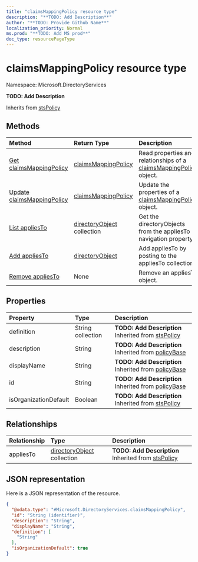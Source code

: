 ```yaml
---
title: "claimsMappingPolicy resource type"
description: "**TODO: Add Description**"
author: "**TODO: Provide Github Name**"
localization_priority: Normal
ms.prod: "**TODO: Add MS prod**"
doc_type: resourcePageType
---
```


# claimsMappingPolicy resource type


Namespace: Microsoft.DirectoryServices

**TODO: Add Description**


Inherits from [stsPolicy](../resources/stspolicy.md)

## Methods
|Method|Return Type|Description|
|:---|:---|:---|
|[Get claimsMappingPolicy](../api/microsoft.directoryservices-claimsmappingpolicy-get.md)|[claimsMappingPolicy](../resources/microsoft.directoryservices-claimsmappingpolicy.md)|Read properties and relationships of a [claimsMappingPolicy](../resources/microsoft.directoryservices-claimsmappingpolicy.md) object.|
|[Update claimsMappingPolicy](../api/microsoft.directoryservices-claimsmappingpolicy-update.md)|[claimsMappingPolicy](../resources/microsoft.directoryservices-claimsmappingpolicy.md)|Update the properties of a [claimsMappingPolicy](../resources/microsoft.directoryservices-claimsmappingpolicy.md) object.|
|[List appliesTo](../api/microsoft.directoryservices-claimsmappingpolicy-list-appliesto.md)|[directoryObject](../resources/microsoft.directoryservices-directoryobject.md) collection|Get the directoryObjects from the appliesTo navigation property.|
|[Add appliesTo](../api/microsoft.directoryservices-claimsmappingpolicy-post-appliesto.md)|[directoryObject](../resources/microsoft.directoryservices-directoryobject.md)|Add appliesTo by posting to the appliesTo collection.|
|[Remove appliesTo](../api/microsoft.directoryservices-claimsmappingpolicy-delete-appliesto.md)|None|Remove an appliesTo object.|

## Properties
|Property|Type|Description|
|:---|:---|:---|
|definition|String collection|**TODO: Add Description** Inherited from [stsPolicy](../resources/microsoft.directoryservices-stspolicy.md)|
|description|String|**TODO: Add Description** Inherited from [policyBase](../resources/microsoft.directoryservices-policybase.md)|
|displayName|String|**TODO: Add Description** Inherited from [policyBase](../resources/microsoft.directoryservices-policybase.md)|
|id|String|**TODO: Add Description** Inherited from [policyBase](../resources/microsoft.directoryservices-policybase.md)|
|isOrganizationDefault|Boolean|**TODO: Add Description** Inherited from [stsPolicy](../resources/microsoft.directoryservices-stspolicy.md)|

## Relationships
|Relationship|Type|Description|
|:---|:---|:---|
|appliesTo|[directoryObject](../resources/microsoft.directoryservices-directoryobject.md) collection|**TODO: Add Description** Inherited from [stsPolicy](../resources/stspolicy.md)|

## JSON representation
Here is a JSON representation of the resource.
<!-- {
  "blockType": "resource",
  "keyProperty": "id",
  "@odata.type": "Microsoft.DirectoryServices.claimsMappingPolicy",
  "baseType": "Microsoft.DirectoryServices.stsPolicy",
  "openType": false
}
-->
``` json
{
  "@odata.type": "#Microsoft.DirectoryServices.claimsMappingPolicy",
  "id": "String (identifier)",
  "description": "String",
  "displayName": "String",
  "definition": [
    "String"
  ],
  "isOrganizationDefault": true
}
```


